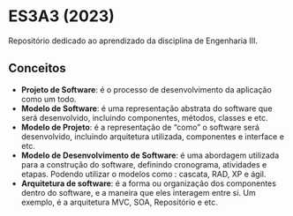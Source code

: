 # ES3A3 (2023)
Repositório dedicado ao aprendizado da disciplina de Engenharia III. 

<h2>Conceitos</h2>

* <strong>Projeto de Software</strong>: é o processo de desenvolvimento da aplicação como um todo.
* <strong>Modelo de Software</strong>: é uma representação abstrata do software que será desenvolvido,  incluindo componentes, métodos, classes e etc.
* <strong>Modelo de Projeto</strong>: é a representação de “como” o software será desenvolvido, incluindo arquitetura utilizada, componentes e interface e etc. 
* <strong>Modelo de Desenvolvimento de Software</strong>: é uma abordagem utilizada para a construção do software, definindo cronograma, atividades e etapas. Podendo utilizar o modelos como : cascata, RAD, XP e ágil. 
* <strong>Arquitetura de software</strong>: é a forma ou organização dos componentes dentro do software, e a maneira que eles interagem entre si. Um exemplo, é a arquitetura MVC, SOA, Repositório e etc.

